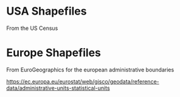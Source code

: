 
# USA Shapefiles

From the US Census

# Europe Shapefiles

From EuroGeographics for the european administrative boundaries

https://ec.europa.eu/eurostat/web/gisco/geodata/reference-data/administrative-units-statistical-units
